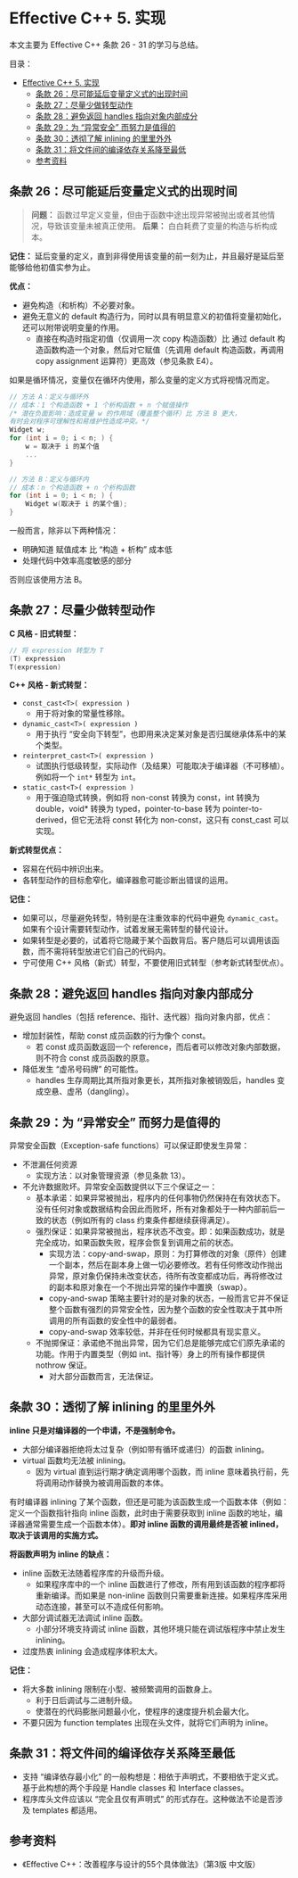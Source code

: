 # Effective C++ 5. 实现

本文主要为 Effective C++ 条款 26 - 31 的学习与总结。

目录：

- [Effective C++ 5. 实现](#effective-c-5-实现)
  - [条款 26：尽可能延后变量定义式的出现时间](#条款-26尽可能延后变量定义式的出现时间)
  - [条款 27：尽量少做转型动作](#条款-27尽量少做转型动作)
  - [条款 28：避免返回 handles 指向对象内部成分](#条款-28避免返回-handles-指向对象内部成分)
  - [条款 29：为 “异常安全” 而努力是值得的](#条款-29为-异常安全-而努力是值得的)
  - [条款 30：透彻了解 inlining 的里里外外](#条款-30透彻了解-inlining-的里里外外)
  - [条款 31：将文件间的编译依存关系降至最低](#条款-31将文件间的编译依存关系降至最低)
  - [参考资料](#参考资料)

## 条款 26：尽可能延后变量定义式的出现时间

> **问题：** 函数过早定义变量，但由于函数中途出现异常被抛出或者其他情况，导致该变量未被真正使用。
> **后果：** 白白耗费了变量的构造与析构成本。

**记住：** 延后变量的定义，直到非得使用该变量的前一刻为止，并且最好是延后至能够给他初值实参为止。

**优点：**

* 避免构造（和析构）不必要对象。
* 避免无意义的 default 构造行为，同时以具有明显意义的初值将变量初始化，还可以附带说明变量的作用。
  * 直接在构造时指定初值（仅调用一次 copy 构造函数）比 通过 default 构造函数构造一个对象，然后对它赋值（先调用 default 构造函数，再调用 copy assignment 运算符）更高效（参见条款 E4）。

如果是循环情况，变量仅在循环内使用，那么变量的定义方式将视情况而定。

```C++
// 方法 A：定义与循环外
// 成本：1 个构造函数 + 1 个析构函数 + n 个赋值操作
/* 潜在负面影响：造成变量 w 的作用域（覆盖整个循环）比 方法 B 更大，
有时会对程序可理解性和易维护性造成冲突。*/
Widget w;
for (int i = 0; i < n; ) {
    w = 取决于 i 的某个值
    ...
}

// 方法 B：定义与循环内
// 成本：n 个构造函数 + n 个析构函数
for (int i = 0; i < n; ) {
    Widget w(取决于 i 的某个值);
}
```

一般而言，除非以下两种情况：

* 明确知道 赋值成本 比 “构造 + 析构” 成本低
* 处理代码中效率高度敏感的部分

否则应该使用方法 B。

## 条款 27：尽量少做转型动作

**C 风格 - 旧式转型：**

```C++
// 将 expression 转型为 T
(T) expression
T(expression)
```

**C++ 风格 - 新式转型：**

* `const_cast<T>( expression )`
  * 用于将对象的常量性移除。
* `dynamic_cast<T>( expression )`
  * 用于执行 “安全向下转型”，也即用来决定某对象是否归属继承体系中的某个类型。
* `reinterpret_cast<T>( expression )`
  * 试图执行低级转型，实际动作（及结果）可能取决于编译器（不可移植）。例如将一个 `int*` 转型为 `int`。
* `static_cast<T>( expression )`
  * 用于强迫隐式转换，例如将 non-const 转换为 const，int 转换为 double，void* 转换为 typed，pointer-to-base 转为 pointer-to-derived，但它无法将 const 转化为 non-const，这只有 const_cast 可以实现。

**新式转型优点：**

* 容易在代码中辨识出来。
* 各转型动作的目标愈窄化，编译器愈可能诊断出错误的运用。

**记住：**

* 如果可以，尽量避免转型，特别是在注重效率的代码中避免 `dynamic_cast`。如果有个设计需要转型动作，试着发展无需转型的替代设计。
* 如果转型是必要的，试着将它隐藏于某个函数背后。客户随后可以调用该函数，而不需将转型放进它们自己的代码内。
* 宁可使用 C++ 风格（新式）转型，不要使用旧式转型（参考新式转型优点）。

## 条款 28：避免返回 handles 指向对象内部成分

避免返回 handles（包括 reference、指针、迭代器）指向对象内部，优点：

* 增加封装性，帮助 const 成员函数的行为像个 const。
  * 若 const 成员函数返回一个 reference，而后者可以修改对象内部数据，则不符合 const 成员函数的原意。
* 降低发生 “虚吊号码牌” 的可能性。
  * handles 生存周期比其所指对象更长，其所指对象被销毁后，handles 变成空悬、虚吊（dangling）。

## 条款 29：为 “异常安全” 而努力是值得的

异常安全函数（Exception-safe functions）可以保证即使发生异常：

* 不泄漏任何资源
  * 实现方法：以对象管理资源（参见条款 13）。
* 不允许数据败坏。异常安全函数提供以下三个保证之一：
  * 基本承诺：如果异常被抛出，程序内的任何事物仍然保持在有效状态下。没有任何对象或数据结构会因此而败坏，所有对象都处于一种内部前后一致的状态（例如所有的 class 约束条件都继续获得满足）。
  * 强烈保证：如果异常被抛出，程序状态不改变。即：如果函数成功，就是完全成功，如果函数失败，程序会恢复到调用之前的状态。
    * 实现方法：copy-and-swap，原则：为打算修改的对象（原件）创建一个副本，然后在副本身上做一切必要修改。若有任何修改动作抛出异常，原对象仍保持未改变状态，待所有改变都成功后，再将修改过的副本和原对象在一个不抛出异常的操作中置换（swap）。
    * copy-and-swap 策略主要针对的是对象的状态，一般而言它并不保证整个函数有强烈的异常安全性，因为整个函数的安全性取决于其中所调用的所有函数的安全性中的最弱者。
    * copy-and-swap 效率较低，并非在任何时候都具有现实意义。
  * 不抛掷保证：承诺绝不抛出异常，因为它们总是能够完成它们原先承诺的功能。作用于内置类型（例如 int、指针等）身上的所有操作都提供 nothrow 保证。
    * 对大部分函数而言，无法保证。

## 条款 30：透彻了解 inlining 的里里外外

**inline 只是对编译器的一个申请，不是强制命令。**

* 大部分编译器拒绝将太过复杂（例如带有循环或递归）的函数 inlining。
* virtual 函数均无法被 inlining。
  * 因为 virtual 直到运行期才确定调用哪个函数，而 inline 意味着执行前，先将调用动作替换为被调用函数的本体。

有时编译器 inlining 了某个函数，但还是可能为该函数生成一个函数本体（例如：定义一个函数指针指向 inline 函数，此时由于需要获取到 inline 函数的地址，编译器通常需要生成一个函数本体）。**即对 inline 函数的调用最终是否被 inlined，取决于该调用的实施方式。**

**将函数声明为 inline 的缺点：**

* inline 函数无法随着程序库的升级而升级。
  * 如果程序库中的一个 inline 函数进行了修改，所有用到该函数的程序都将重新编译。而如果是 non-inline 函数则只需要重新连接。如果程序库采用动态连接，甚至可以不造成任何影响。
* 大部分调试器无法调试 inline 函数。
  * 小部分环境支持调试 inline 函数，其他环境只能在调试版程序中禁止发生 inlining。
* 过度热衷 inlining 会造成程序体积太大。

**记住：**

* 将大多数 inlining 限制在小型、被频繁调用的函数身上。
  * 利于日后调试与二进制升级。
  * 使潜在的代码膨胀问题最小化，使程序的速度提升机会最大化。
* 不要只因为 function templates 出现在头文件，就将它们声明为 inline。

## 条款 31：将文件间的编译依存关系降至最低

* 支持 “编译依存最小化” 的一般构想是：相依于声明式，不要相依于定义式。基于此构想的两个手段是 Handle classes 和 Interface classes。
* 程序库头文件应该以 “完全且仅有声明式” 的形式存在。这种做法不论是否涉及 templates 都适用。

## 参考资料

* 《Effective C++：改善程序与设计的55个具体做法》（第3版 中文版）
